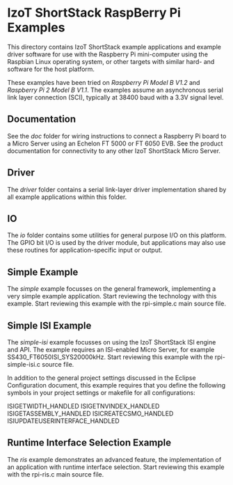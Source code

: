 IzoT ShortStack RaspBerry Pi Examples
=====================================

This directory contains IzoT ShortStack example applications and example driver software for use
with the Raspberry Pi mini-computer using the Raspbian Linux operating system, or other targets with similar hard- and software for the host platform. 

These examples have been tried on *Raspberry Pi Model B V1.2* and *Raspberry Pi 2 Model B V1.1*. The examples assume an asynchronous serial link layer connection (SCI), typically at 38400 baud with a 3.3V signal level.

Documentation
-------------

See the *doc* folder for wiring instructions to connect a Raspberry Pi board to a Micro Server using an Echelon FT 5000 or FT 6050 EVB. See the product documentation for connectivity to any other IzoT ShortStack Micro Server.

Driver
------

The *driver* folder contains a serial link-layer driver implementation shared by all example applications within this folder.

IO
--

The *io* folder contains some utilities for general purpose I/O on this platform. The GPIO bit I/O is used by the driver module, but applications may also use these routines for application-specific input or output. 


Simple Example
--------------

The *simple* example focusses on the general framework, implementing a very simple example application. Start reviewing the technology with this example. Start reviewing this example with the rpi-simple.c main source file.

Simple ISI Example
------------------

The *simple-isi* example focusses on using the IzoT ShortStack ISI engine and API. The example requires an ISI-enabled Micro Server, for example SS430_FT6050ISI_SYS20000kHz. Start reviewing this example with the rpi-simple-isi.c source file. 

In addition to the general project settings discussed in the Eclipse Configuration document, this example requires that you define the following symbols in your project settings or makefile for all configurations:

ISIGETWIDTH_HANDLED
ISIGETNVINDEX_HANDLED
ISIGETASSEMBLY_HANDLED
ISICREATECSMO_HANDLED
ISIUPDATEUSERINTERFACE_HANDLED


Runtime Interface Selection Example
-----------------------------------

The *ris* example demonstrates an advanced feature, the implementation of an application with runtime interface selection. Start reviewing this example with the rpi-ris.c main source file.
